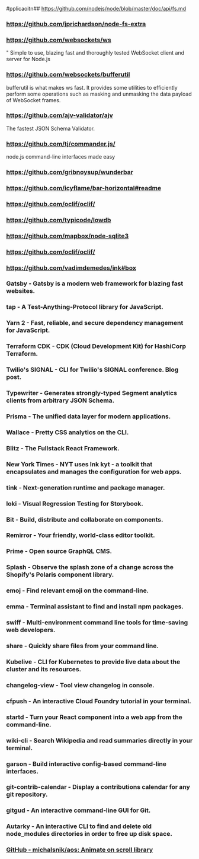 #pplicaoitn## https://github.com/nodejs/node/blob/master/doc/api/fs.md
### https://github.com/jprichardson/node-fs-extra



### https://github.com/websockets/ws
" Simple to use, blazing fast and thoroughly tested WebSocket client and server for Node.js

### https://github.com/websockets/bufferutil
bufferutil is what makes ws fast.
It provides some utilities to efficiently perform some operations
such as masking and unmasking the data payload of WebSocket frames.



### https://github.com/ajv-validator/ajv
The fastest JSON Schema Validator.

### https://github.com/tj/commander.js/
node.js command-line interfaces made easy


### https://github.com/gribnoysup/wunderbar
### https://github.com/icyflame/bar-horizontal#readme
### https://github.com/oclif/oclif/
### https://github.com/typicode/lowdb
### https://github.com/mapbox/node-sqlite3

### https://github.com/oclif/oclif/
### https://github.com/vadimdemedes/ink#box

### Gatsby - Gatsby is a modern web framework for blazing fast websites.
### tap - A Test-Anything-Protocol library for JavaScript.
### Yarn 2 - Fast, reliable, and secure dependency management for JavaScript.
### Terraform CDK - CDK (Cloud Development Kit) for HashiCorp Terraform.
### Twilio's SIGNAL - CLI for Twilio's SIGNAL conference. Blog post.
### Typewriter - Generates strongly-typed Segment analytics clients from arbitrary JSON Schema.
### Prisma - The unified data layer for modern applications.
### Wallace - Pretty CSS analytics on the CLI.
### Blitz - The Fullstack React Framework.
### New York Times - NYT uses Ink kyt - a toolkit that encapsulates and manages the configuration for web apps.
### tink - Next-generation runtime and package manager.
### loki - Visual Regression Testing for Storybook.
### Bit - Build, distribute and collaborate on components.
### Remirror - Your friendly, world-class editor toolkit.
### Prime - Open source GraphQL CMS.
### Splash - Observe the splash zone of a change across the Shopify's Polaris component library.
### emoj - Find relevant emoji on the command-line.
### emma - Terminal assistant to find and install npm packages.
### swiff - Multi-environment command line tools for time-saving web developers.
### share - Quickly share files from your command line.
### Kubelive - CLI for Kubernetes to provide live data about the cluster and its resources.
### changelog-view - Tool view changelog in console.
### cfpush - An interactive Cloud Foundry tutorial in your terminal.
### startd - Turn your React component into a web app from the command-line.
### wiki-cli - Search Wikipedia and read summaries directly in your terminal.
### garson - Build interactive config-based command-line interfaces.
### git-contrib-calendar - Display a contributions calendar for any git repository.
### gitgud - An interactive command-line GUI for Git.
### Autarky - An interactive CLI to find and delete old node_modules directories in order to free up disk space.
### [GitHub - michalsnik/aos: Animate on scroll library](https://github.com/michalsnik/aos)
